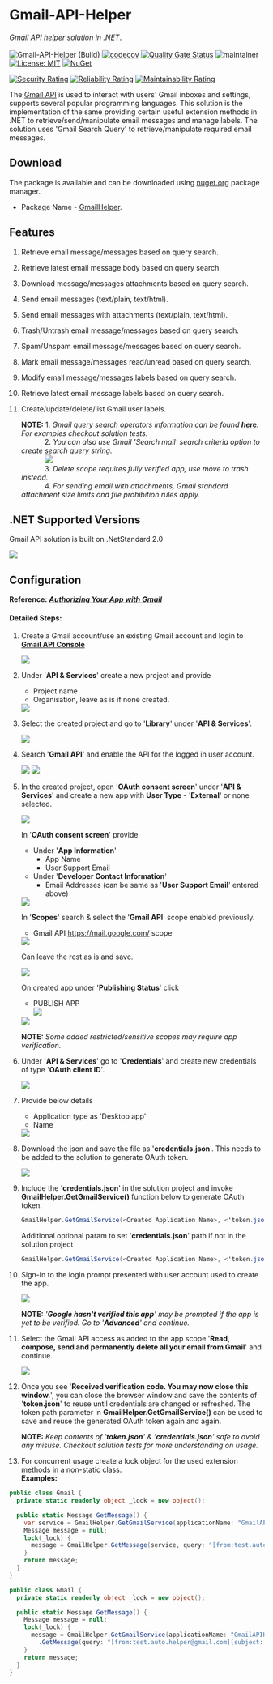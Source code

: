 # Gmail-API-Helper
*Gmail API helper solution in .NET*. </br></br>
![Gmail-API-Helper (Build)](https://github.com/abhinavminhas/Gmail-API-Helper/actions/workflows/build.yml/badge.svg)
[![codecov](https://codecov.io/gh/abhinavminhas/Gmail-API-Helper/branch/main/graph/badge.svg?token=18ZV2GGET8)](https://codecov.io/gh/abhinavminhas/Gmail-API-Helper)
[![Quality Gate Status](https://sonarcloud.io/api/project_badges/measure?project=abhinavminhas_Gmail-API-Helper&metric=alert_status)](https://sonarcloud.io/summary/new_code?id=abhinavminhas_Gmail-API-Helper)
![maintainer](https://img.shields.io/badge/Creator/Maintainer-abhinavminhas-e65c00)
[![License: MIT](https://img.shields.io/badge/License-MIT-blue.svg)](https://opensource.org/licenses/MIT)
[![NuGet](https://img.shields.io/nuget/v/GmailHelper?color=%23004880&label=Nuget)](https://www.nuget.org/packages/GmailHelper/)  

[![Security Rating](https://sonarcloud.io/api/project_badges/measure?project=abhinavminhas_Gmail-API-Helper&metric=security_rating)](https://sonarcloud.io/summary/new_code?id=abhinavminhas_Gmail-API-Helper)
[![Reliability Rating](https://sonarcloud.io/api/project_badges/measure?project=abhinavminhas_Gmail-API-Helper&metric=reliability_rating)](https://sonarcloud.io/summary/new_code?id=abhinavminhas_Gmail-API-Helper)
[![Maintainability Rating](https://sonarcloud.io/api/project_badges/measure?project=abhinavminhas_Gmail-API-Helper&metric=sqale_rating)](https://sonarcloud.io/summary/new_code?id=abhinavminhas_Gmail-API-Helper)

The [Gmail API](https://developers.google.com/gmail/api) is used to interact with users' Gmail inboxes and settings, supports several popular programming languages. This solution is the implementation of the same providing certain useful extension methods in .NET to retrieve/send/manipulate email messages and manage labels. The solution uses 'Gmail Search Query' to retrieve/manipulate required email messages.

## Download
The package is available and can be downloaded using [nuget.org](https://www.nuget.org/) package manager.  
- Package Name - [GmailHelper](https://www.nuget.org/packages/GmailHelper/).

## Features

1. Retrieve email message/messages based on query search.
2. Retrieve latest email message body based on query search.
3. Download message/messages attachments based on query search.
4. Send email messages (text/plain, text/html).
5. Send email messages with attachments (text/plain, text/html).
6. Trash/Untrash email message/messages based on query search.
7. Spam/Unspam email message/messages based on query search.
8. Mark email message/messages read/unread based on query search.
9. Modify email message/messages labels based on query search.
10. Retrieve latest email message labels based on query search.
11. Create/update/delete/list Gmail user labels.

    **NOTE:** 1. *Gmail query search operators information can be found **[here](https://support.google.com/mail/answer/7190)**. For examples checkout solution tests.*  
    &emsp;&emsp;&emsp; 2. *You can also use Gmail 'Search mail' search criteria option to create search query string.*  
    &emsp;&emsp;&emsp; <img src=https://user-images.githubusercontent.com/17473202/147176323-b4eb4963-1f5d-46e5-9fc1-bef4e8aaa2d2.png />  
    &emsp;&emsp;&emsp; 3. *Delete scope requires fully verified app, use move to trash instead.*  
    &emsp;&emsp;&emsp; 4. *For sending email with attachments, Gmail standard attachment size limits and file prohibition rules apply.*

## .NET Supported Versions

Gmail API solution is built on .NetStandard 2.0  

<img src="https://user-images.githubusercontent.com/17473202/137575806-fdebc1ff-4741-4ada-8974-0459c6e27830.png" />

## Configuration

**Reference:** ***[Authorizing Your App with Gmail](https://developers.google.com/gmail/api/auth/about-auth)***

#### Detailed Steps:

1. Create a Gmail account/use an existing Gmail account and login to **[Gmail API Console](https://console.cloud.google.com/apis/api/gmail)**  

    <img src="https://user-images.githubusercontent.com/17473202/138042516-7b388c1a-977a-4ff1-9d29-82aaeae3d8e7.png" />  
2. Under '**API & Services**' create a new project and provide  
    - Project name
    - Organisation, leave as is if none created.  

    <img src="https://user-images.githubusercontent.com/17473202/138042606-17b8e076-1bb2-4ea5-a722-fdd300204a6a.png" />  
    
3. Select the created project and go to '**Library**' under '**API & Services**'.  

    <img src="https://user-images.githubusercontent.com/17473202/138043014-7f41d875-3fca-4df1-a167-03a976cfb690.png" />  
4. Search '**Gmail API**' and enable the API for the logged in user account.  

    <img src="https://user-images.githubusercontent.com/17473202/138081584-16bf3582-56f2-41c4-b64b-41e6273a6de3.png" />  
    <img src="https://user-images.githubusercontent.com/17473202/138043204-2b876369-35d7-475f-aad8-ac3c2c21fe8c.png" />  
5. In the created project, open '**OAuth consent screen**' under '**API & Services**' and create a new app with **User Type** - '**External**' or none selected.  

    <img src="https://user-images.githubusercontent.com/17473202/138043286-9a670912-4747-4fbb-8988-59bc59305c37.png" />  

    In '**OAuth consent screen**' provide
    - Under '**App Information**'
        - App Name
        - User Support Email
    - Under '**Developer Contact Information**'
        - Email Addresses (can be same as '**User Support Email**' entered above)  
        
    <img src="https://user-images.githubusercontent.com/17473202/138043363-19e4d215-219d-4a96-9629-1f154af4335b.png" />  

    In '**Scopes**' search & select the '**Gmail API**' scope enabled previously.
    - Gmail API <https://mail.google.com/> scope  

    <img src="https://user-images.githubusercontent.com/17473202/138043411-60533281-f2b0-4374-82ab-1ce7ab7e55e1.png" />  

    Can leave the rest as is and save.  

    <img src="https://user-images.githubusercontent.com/17473202/138043492-e249dd83-f405-487e-88f9-d86c6dc0c88b.png" />  

    On created app under '**Publishing Status**' click  
    - PUBLISH APP  
    <img src="https://user-images.githubusercontent.com/17473202/138043559-e5d6512b-75eb-4c62-b999-33b213ef74ee.png" /><br>
    <img src="https://user-images.githubusercontent.com/17473202/138043618-3d23aa98-3869-433e-8831-82ee65823a23.png" />  

    **NOTE:** *Some added restricted/sensitive scopes may require app verification.*

6. Under '**API & Services**' go to '**Credentials**' and create new credentials of type '**OAuth client ID**'.  

    <img src="https://user-images.githubusercontent.com/17473202/138043764-9dcdb1e4-48f4-45c2-856c-470ca89faae6.png" />  
7. Provide below details
   - Application type as 'Desktop app'
   - Name  

    <img src="https://user-images.githubusercontent.com/17473202/138043806-11ca240f-1804-4e1c-aae3-28cd66208b67.png" />  
8. Download the json and save the file as '**credentials.json**'. This needs to be added to the solution to generate OAuth token.  

    <img src="https://user-images.githubusercontent.com/17473202/138043843-8bfbdac9-99c1-45d8-91bf-211c246aacda.png" />  
9. Include the '**credentials.json**' in the solution project and invoke **GmailHelper.GetGmailService()** function below to generate OAuth token.
   ``` csharp
   GmailHelper.GetGmailService(<Created Application Name>, <'token.json' file path>)
   ```
   Additional optional param to set '**credentials.json**' path if not in the solution project
   ``` csharp
   GmailHelper.GetGmailService(<Created Application Name>, <'token.json' file path>, <'credentials.json' file path>)
   ```

10. Sign-In to the login prompt presented with user account used to create the app.  

    <img src="https://user-images.githubusercontent.com/17473202/138043907-0d1f6f12-ba23-4331-9bc0-d97ab257e96d.png" />  
    
    **NOTE:** *'**Google hasn't verified this app**' may be prompted if the app is yet to be verified. Go to '**Advanced**' and continue.*  
11. Select the Gmail API access as added to the app scope '**Read, compose, send and permanently delete all your email from Gmail**' and continue.  

    <img src="https://user-images.githubusercontent.com/17473202/138043948-dd805f6e-faec-4c05-b164-78aabdca55d7.png" />  
12. Once you see '**Received verification code. You may now close this window.**', you can close the browser window and save the contents of '**token.json**' to reuse until credentials are changed or refreshed. The token path parameter in **GmailHelper.GetGmailService()** can be used to save and reuse the generated OAuth token again and again.  
    
    **NOTE:** *Keep contents of '**token.json**' & '**credentials.json**' safe to avoid any misuse. Checkout solution tests for more understanding on usage.*
13. For concurrent usage create a lock object for the used extension methods in a non-static class.  
    **Examples:**
``` csharp
public class Gmail {
  private static readonly object _lock = new object();

  public static Message GetMessage() {
    var service = GmailHelper.GetGmailService(applicationName: "GmailAPIHelper");
    Message message = null;
    lock(_lock) {
      message = GmailHelper.GetMessage(service, query: "[from:test.auto.helper@gmail.com][subject:'READ EMAIL']in:inbox is:read", markRead: true);
    }
    return message;
  }
}
```
``` csharp
public class Gmail {
  private static readonly object _lock = new object();

  public static Message GetMessage() {
    Message message = null;
    lock(_lock) {
      message = GmailHelper.GetGmailService(applicationName: "GmailAPIHelper")
        .GetMessage(query: "[from:test.auto.helper@gmail.com][subject:'READ EMAIL']in:inbox is:read", markRead: true);
    }
    return message;
  }
}
```